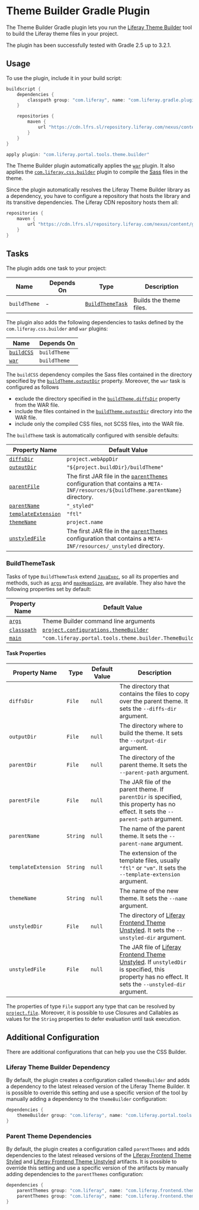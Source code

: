 # Theme Builder Gradle Plugin [](id=theme-builder-gradle-plugin)

The Theme Builder Gradle plugin lets you run the [Liferay Theme Builder](https://github.com/liferay/liferay-portal/tree/master/modules/util/portal-tools-theme-builder)
tool to build the Liferay theme files in your project.

The plugin has been successfully tested with Gradle 2.5 up to 3.2.1.

## Usage [](id=usage)

To use the plugin, include it in your build script:

```gradle
buildscript {
    dependencies {
        classpath group: "com.liferay", name: "com.liferay.gradle.plugins.theme.builder", version: "2.0.1"
    }

    repositories {
        maven {
            url "https://cdn.lfrs.sl/repository.liferay.com/nexus/content/groups/public"
        }
    }
}

apply plugin: "com.liferay.portal.tools.theme.builder"
```

The Theme Builder plugin automatically applies the [`war`](https://docs.gradle.org/current/userguide/war_plugin.html)
plugin. It also applies the [`com.liferay.css.builder`](https://github.com/liferay/liferay-portal/tree/master/modules/sdk/gradle-plugins-css-builder)
plugin to compile the [Sass](http://sass-lang.com/) files in the theme.

Since the plugin automatically resolves the Liferay Theme Builder library as a
dependency, you have to configure a repository that hosts the library and its
transitive dependencies. The Liferay CDN repository hosts them all:

```gradle
repositories {
    maven {
        url "https://cdn.lfrs.sl/repository.liferay.com/nexus/content/groups/public"
    }
}
```

## Tasks [](id=tasks)

The plugin adds one task to your project:

Name | Depends On | Type | Description
---- | ---------- | ---- | -----------
`buildTheme` | \- | [`BuildThemeTask`](#buildthemetask) | Builds the theme files.

The plugin also adds the following dependencies to tasks defined by the
`com.liferay.css.builder` and `war` plugins:

Name | Depends On
---- | ----------
[`buildCSS`](https://github.com/liferay/liferay-portal/tree/master/modules/sdk/gradle-plugins-css-builder#tasks) | `buildTheme`
[`war`](https://docs.gradle.org/current/userguide/war_plugin.html#sec:war_default_settings) | `buildTheme`

The `buildCSS` dependency compiles the Sass files contained in the directory
specified by the [`buildTheme.outputDir`](#outputdir) property. Moreover, the
`war` task is configured as follows

- exclude the directory specified in the [`buildTheme.diffsDir`](#diffsdir)
property from the WAR file.
- include the files contained in the [`buildTheme.outputDir`](#outputdir)
directory into the WAR file.
- include only the compiled CSS files, not SCSS files, into the WAR file.

The `buildTheme` task is automatically configured with sensible defaults:

Property Name | Default Value
------------- | -------------
[`diffsDir`](#diffsdir) | `project.webAppDir`
[`outputDir`](#outputdir) | `"${project.buildDir}/buildTheme"`
[`parentFile`](#parentfile) | The first JAR file in the [`parentThemes`](#parent-theme-dependencies) configuration that contains a `META-INF/resources/${buildTheme.parentName}` directory.
[`parentName`](#parentname) | `"_styled"`
[`templateExtension`](#templateextension) | `"ftl"`
[`themeName`](#themename) | `project.name`
[`unstyledFile`](#unstyledfile) | The first JAR file in the [`parentThemes`](#parent-theme-dependencies) configuration that contains a `META-INF/resources/_unstyled` directory.

### BuildThemeTask [](id=buildthemetask)

Tasks of type `BuildThemeTask` extend [`JavaExec`](https://docs.gradle.org/current/dsl/org.gradle.api.tasks.JavaExec.html),
so all its properties and methods, such as [`args`](https://docs.gradle.org/current/dsl/org.gradle.api.tasks.JavaExec.html#org.gradle.api.tasks.JavaExec:args\(java.css.Iterable\))
and [`maxHeapSize`](https://docs.gradle.org/current/dsl/org.gradle.api.tasks.JavaExec.html#org.gradle.api.tasks.JavaExec:maxHeapSize),
are available. They also have the following properties set by default:

Property Name | Default Value
------------- | -------------
[`args`](https://docs.gradle.org/current/dsl/org.gradle.api.tasks.JavaExec.html#org.gradle.api.tasks.JavaExec:args) | Theme Builder command line arguments
[`classpath`](https://docs.gradle.org/current/dsl/org.gradle.api.tasks.JavaExec.html#org.gradle.api.tasks.JavaExec:classpath) | [`project.configurations.themeBuilder`](#liferay-theme-builder-dependency)
[`main`](https://docs.gradle.org/current/dsl/org.gradle.api.tasks.JavaExec.html#org.gradle.api.tasks.JavaExec:main) | `"com.liferay.portal.tools.theme.builder.ThemeBuilder"`

#### Task Properties [](id=task-properties)

Property Name | Type | Default Value | Description
------------- | ---- | ------------- | -----------
<a name="diffsdir"></a>`diffsDir` | `File` | `null` | The directory that contains the files to copy over the parent theme. It sets the `--diffs-dir` argument.
<a name="outputdir"></a>`outputDir` | `File` | `null` | The directory where to build the theme. It sets the `--output-dir` argument.
<a name="parentdir"></a>`parentDir` | `File` | `null` | The directory of the parent theme. It sets the `--parent-path` argument.
<a name="parentfile"></a>`parentFile` | `File` | `null` | The JAR file of the parent theme. If `parentDir` is specified, this property has no effect. It sets the `--parent-path` argument.
<a name="parentname"></a>`parentName` | `String` | `null` | The name of the parent theme. It sets the `--parent-name` argument.
<a name="templateextenstion"></a>`templateExtension` | `String` | `null` | The extension of the template files, usually `"ftl"` or `"vm"`. It sets the `--template-extension` argument.
<a name="themename"></a>`themeName` | `String` | `null` | The name of the new theme. It sets the `--name` argument.
<a name="unstyleddir"></a>`unstyledDir` | `File` | `null` | The directory of [Liferay Frontend Theme Unstyled](https://github.com/liferay/liferay-portal/tree/master/modules/apps/foundation/frontend-theme/frontend-theme-unstyled). It sets the `--unstyled-dir` argument.
<a name="unstyledfile"></a>`unstyledFile` | `File` | `null` | The JAR file of [Liferay Frontend Theme Unstyled](https://github.com/liferay/liferay-portal/tree/master/modules/apps/foundation/frontend-theme/frontend-theme-unstyled). If `unstyledDir` is specified, this property has no effect. It sets the `--unstyled-dir` argument.

The properties of type `File` support any type that can be resolved by [`project.file`](https://docs.gradle.org/current/dsl/org.gradle.api.Project.html#org.gradle.api.Project:file\(java.css.Object\)).
Moreover, it is possible to use Closures and Callables as values for the
`String` properties to defer evaluation until task execution.

## Additional Configuration [](id=additional-configuration)

There are additional configurations that can help you use the CSS Builder.

### Liferay Theme Builder Dependency [](id=liferay-theme-builder-dependency)

By default, the plugin creates a configuration called `themeBuilder` and adds a
dependency to the latest released version of the Liferay Theme Builder. It is
possible to override this setting and use a specific version of the tool by
manually adding a dependency to the `themeBuilder` configuration:

```gradle
dependencies {
    themeBuilder group: "com.liferay", name: "com.liferay.portal.tools.theme.builder", version: "1.0.1"
}
```

### Parent Theme Dependencies [](id=parent-theme-dependencies)

By default, the plugin creates a configuration called `parentThemes` and adds
dependencies to the latest released versions of the
[Liferay Frontend Theme Styled](https://github.com/liferay/liferay-portal/tree/master/modules/apps/foundation/frontend-theme/frontend-theme-styled)
and [Liferay Frontend Theme Unstyled](https://github.com/liferay/liferay-portal/tree/master/modules/apps/foundation/frontend-theme/frontend-theme-unstyled)
artifacts. It is possible to override this setting and use a specific version of
the artifacts by manually adding dependencies to the `parentThemes`
configuration:

```gradle
dependencies {
    parentThemes group: "com.liferay", name: "com.liferay.frontend.theme.styled", version: "2.0.13"
    parentThemes group: "com.liferay", name: "com.liferay.frontend.theme.unstyled", version: "2.0.13"
}
```
